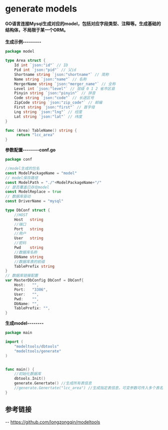 # generate models
#### GO语言连接Mysql生成对应的model，包括对应字段类型、注释等。生成基础的结构体，不局限于某一个ORM。

 **生成示例---------**

```go 
package model

type Area struct {
	Id int `json:"id"` // ID
	Pid int `json:"pid"` // 父id
	Shortname string `json:"shortname"` // 简称
	Name string `json:"name"` // 名称
	MergerName string `json:"merger_name"` // 全称
	Level int `json:"level"` // 层级 0 1 2 省市区县
	Pinyin string `json:"pinyin"` // 拼音
	Code string `json:"code"` // 长途区号
	ZipCode string `json:"zip_code"` // 邮编
	First string `json:"first"` // 首字母
	Lng string `json:"lng"` // 经度
	Lat string `json:"lat"` // 纬度
}

func (Area) TableName() string {
	 return "lcc_area"
}
```

**参数配置--------conf.go**

```go 
package conf

//model生成的包名
const ModelPackageName = "model"
// model保存路径
const ModelPath = "./"+ModelPackageName+"/"
// 是否覆盖已存在model
const ModelReplace = true
// 数据库驱动
const DriverName = "mysql"

type DbConf struct {
	//HOST
	Host   string
	//端口
	Port   string
	//用户
	User   string
	//密码
	Pwd    string
	//数据库名称
	DbName string
	//数据库表的前缀
	TablePrefix string
}
// 数据库链接配置
var MasterDbConfig DbConf = DbConf{
	Host:   "",
	Port:   "3306",
	User:   "",
	Pwd:    "",
	DbName: "",
	TablePrefix: "",
}
```

**生成model--------**
```go
package main

import (
	"modeltools/dbtools"
	"modeltools/generate"
)


func main() {
	//初始化数据库
	dbtools.Init()
	generate.Genertate() //生成所有表信息
	//generate.Genertate("lcc_area") //生成指定表信息，可变参数可传入多个表名
}


```

## 参考链接
-- https://github.com/longzongqin/modeltools